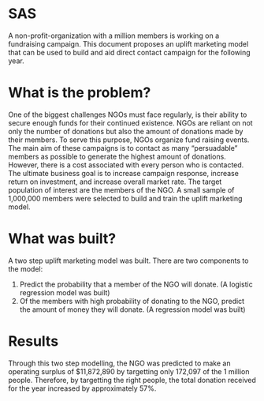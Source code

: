 # SAS
A non-profit-organization with a million members is working on a fundraising campaign. This document proposes an uplift marketing model that can be used to build and aid direct contact campaign for the following year.
# What is the problem?
One of the biggest challenges NGOs must face regularly, is their ability to secure enough funds for their continued existence. NGOs are reliant on not only the number of donations but also the amount of donations made by their members. To serve this purpose, NGOs organize fund raising events. The main aim of these campaigns is to contact as many “persuadable” members as possible to generate the highest amount of donations. However, there is a cost associated with every person who is contacted. The ultimate business goal is to increase campaign response, increase return on investment, and increase overall market rate. The target population of interest are the members of the NGO. A small sample of 1,000,000 members were selected to build and train the uplift marketing model.
# What was built?
A two step uplift marketing model was built. There are two components to the model:
1. Predict the probability that a member of the NGO will donate. (A logistic regression model was built)
2. Of the members with high probability of donating to the NGO, predict the amount of money they will donate. (A regression model was built)
# Results
Through this two step modelling, the NGO was predicted to make an operating surplus of $11,872,890 by targetting only 172,097 of the 1 million people. Therefore, by targetting the right people, the total donation received for the year increased by approximately 57%.
